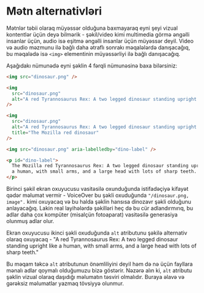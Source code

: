# Mətn alternativləri

Mətnlər təbii olaraq müyəssər olduğuna baxmayaraq eyni şeyi vizual kontentlər üçün deyə bilmərik - şəkil/video kimi multimedia görmə əngəlli insanlar üçün, audio isə eşitmə əngəlli insanlar üçün müyəssər deyil. Video və audio məzmunu ilə bağlı daha ətraflı sonrakı məqalələrdə danışacağıq, bu məqalədə isə `<img>` elementinin müyəssərliyi ilə bağlı danışacağıq.

Aşağıdakı nümunədə eyni şəklin 4 fərqli nümunəsinə baxa bilərsiniz:

```html
<img src="dinosaur.png" />

<img
  src="dinosaur.png"
  alt="A red Tyrannosaurus Rex: A two legged dinosaur standing upright like a human, with small arms, and a large head with lots of sharp teeth."
/>

<img
  src="dinosaur.png"
  alt="A red Tyrannosaurus Rex: A two legged dinosaur standing upright like a human, with small arms, and a large head with lots of sharp teeth."
  title="The Mozilla red dinosaur"
/>

<img src="dinosaur.png" aria-labelledby="dino-label" />

<p id="dino-label">
  The Mozilla red Tyrannosaurus Rex: A two legged dinosaur standing upright like
  a human, with small arms, and a large head with lots of sharp teeth.
</p>
```

Birinci şəkil ekran oxuyucusu vasitəsilə oxunduğunda istifadəçiyə kifayət qədər məlumat vermir - VoiceOver bu şəkli oxuduğunda `"/dinosaur.png, image".` kimi oxuyacaq və bu halda şəklin hansısa dinozavr şəkli olduğunu anlayacağıq. Lakin real layihələrdə şəkilləri heç də bu cür adlandırmırıq, bu adlar daha çox kompüter (misalçün fotoaparat) vasitəsilə generasiya olunmuş adlar olur.

Ekran oxuyucusu ikinci şəkli oxuduğunda `alt` atributunu şəkilə alternativ olaraq oxuyacaq - "A red Tyrannosaurus Rex: A two legged dinosaur standing upright like a human, with small arms, and a large head with lots of sharp teeth."

Bu məqam təkcə `alt` atributunun önəmliliyini deyil həm də nə üçün fayllara mənalı adlar qoymalı olduğumuzu bizə göstərir. Nəzərə alın ki, `alt` atributu şəklin vizual olaraq daşıdığı məlumatın təsviri olmalıdır. Buraya əlavə və gərəksiz məlumatlar yazmaq tövsiyyə olunmur.
